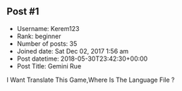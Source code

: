 ## Post #1
- Username: Kerem123
- Rank: beginner
- Number of posts: 35
- Joined date: Sat Dec 02, 2017 1:56 am
- Post datetime: 2018-05-30T23:42:30+00:00
- Post Title: Gemini Rue

I Want Translate This Game,Where Is The Language File ?
